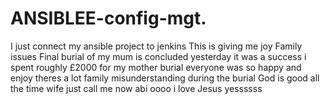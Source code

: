# ANSIBLEE-config-mgt.
I just connect my ansible project to jenkins
This is giving me joy
Family issues
Final burial of my mum is concluded yesterday
it was a success
i spent roughly £2000 for my mother burial
everyone was so happy and enjoy
theres a lot family misunderstanding during the burial
God is good
all the time 
wife just call me now
abi oooo
i love Jesus
yessssss
